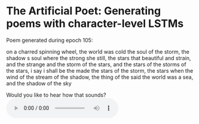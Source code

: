 # The Artificial Poet: Generating poems with character-level LSTMs

Poem generated during epoch 105:

on a charred spinning wheel, the world was cold the soul of the storm, 
the shadow s soul where the strong she still, 
the stars that beautiful and strain, 
and the strange and the storm of the stars, 
and the stars of the storms of the stars, 
i say i shall be the made the stars of the storm, 
the stars when the wind of the stream of the shadow, 
the thing of the said the world was a sea, 
and the shadow of the sky
 
 Would you like to hear how that sounds?
 <audio src="audio.mp3" controls preload></audio>
